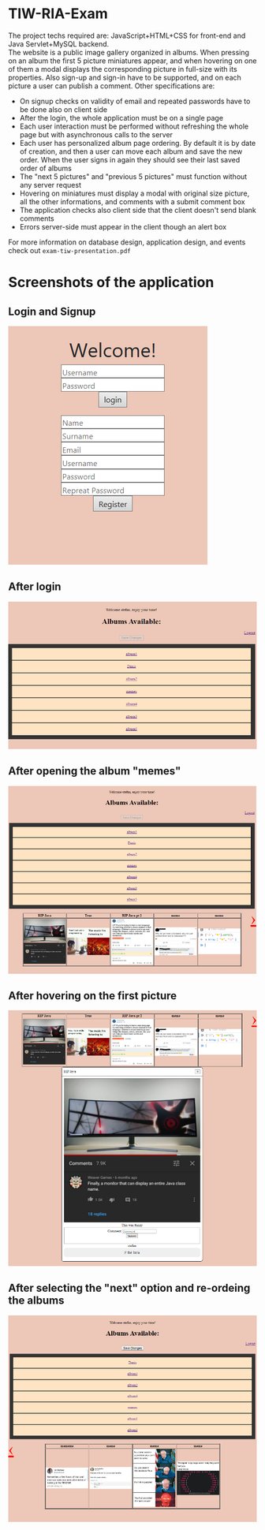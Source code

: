 # TIW-RIA-Exam
The project techs required are: JavaScript+HTML+CSS for front-end and Java Servlet+MySQL backend.  
The website is a public image gallery organized in albums. When pressing on an album the first 5 picture miniatures appear, and when hovering on one of them a modal displays the corresponding picture in full-size with its properties. Also sign-up and sign-in have to be supported, and on each picture a user can publish a comment. Other specifications are:
* On signup checks on validity of email and repeated passwords have to be done also on client side
* After the login, the whole application must be on a single page
* Each user interaction must be performed without refreshing the whole page but with asynchronous calls to the server
* Each user has personalized album page ordering. By default it is by date of creation, and then a user can move each album and save the new order. When the user signs in again they should see their last saved order of albums
* The "next 5 pictures" and "previous 5 pictures" must function without any server request
* Hovering on miniatures must display a modal with original size picture, all the other informations, and comments with a submit comment box
* The application checks also client side that the client doesn't send blank comments
* Errors server-side must appear in the client though an alert box

For more information on database design, application design, and events check out `exam-tiw-presentation.pdf`


# Screenshots of the application
## Login and Signup
![alt text](https://github.com/StefanDjokovic/TIW-2020-RIA/blob/master/Screenshots/s0.PNG)
## After login
![alt text](https://github.com/StefanDjokovic/TIW-2020-RIA/blob/master/Screenshots/s1.PNG)
## After opening the album "memes"
![alt text](https://github.com/StefanDjokovic/TIW-2020-RIA/blob/master/Screenshots/s2.PNG)
## After hovering on the first picture
![alt text](https://github.com/StefanDjokovic/TIW-2020-RIA/blob/master/Screenshots/s3.PNG)
## After selecting the "next" option and re-ordeing the albums
![alt text](https://github.com/StefanDjokovic/TIW-2020-RIA/blob/master/Screenshots/s4.PNG)
